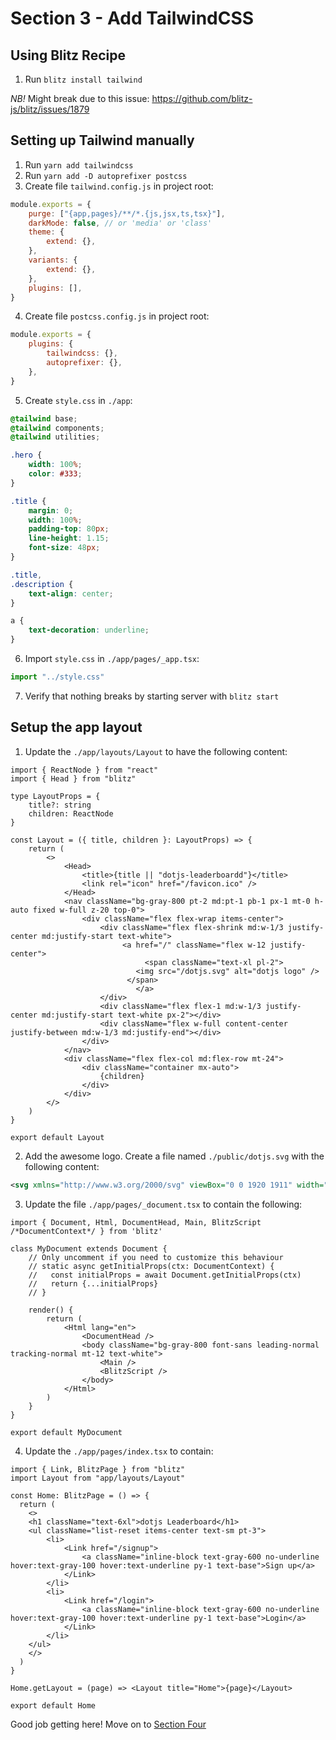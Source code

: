 # Section 3 - Add TailwindCSS
## Using Blitz Recipe
1) Run `blitz install tailwind`

*NB!* Might break due to this issue: https://github.com/blitz-js/blitz/issues/1879

## Setting up Tailwind manually
1) Run `yarn add tailwindcss`
2) Run `yarn add -D autoprefixer postcss`
3) Create file `tailwind.config.js` in project root:
```js
module.exports = {
	purge: ["{app,pages}/**/*.{js,jsx,ts,tsx}"],
	darkMode: false, // or 'media' or 'class'
	theme: {
		extend: {},
	},
	variants: {
		extend: {},
	},
	plugins: [],
}
```
4) Create file `postcss.config.js` in project root:
```js
module.exports = {
	plugins: {
		tailwindcss: {},
		autoprefixer: {},
	},
}
```
5) Create `style.css` in `./app`:
```css
@tailwind base;
@tailwind components;
@tailwind utilities;

.hero {
	width: 100%;
	color: #333;
}

.title {
	margin: 0;
	width: 100%;
	padding-top: 80px;
	line-height: 1.15;
	font-size: 48px;
}

.title,
.description {
	text-align: center;
}

a {
	text-decoration: underline;
}
```
6) Import `style.css` in `./app/pages/_app.tsx`:
```ts
import "../style.css"
```
7) Verify that nothing breaks by starting server with `blitz start`

## Setup the app layout
1) Update the `./app/layouts/Layout` to have the following content:
```tsx
import { ReactNode } from "react"
import { Head } from "blitz"

type LayoutProps = {
	title?: string
	children: ReactNode
}

const Layout = ({ title, children }: LayoutProps) => {
	return (
		<>
			<Head>
				<title>{title || "dotjs-leaderboardd"}</title>
				<link rel="icon" href="/favicon.ico" />
			</Head>
			<nav className="bg-gray-800 pt-2 md:pt-1 pb-1 px-1 mt-0 h-auto fixed w-full z-20 top-0">
				<div className="flex flex-wrap items-center">
					<div className="flex flex-shrink md:w-1/3 justify-center md:justify-start text-white">
						 <a href="/" className="flex w-12 justify-center">
						      <span className="text-xl pl-2">
							<img src="/dotjs.svg" alt="dotjs logo" />
						  </span>
					    	</a>
					</div>
					<div className="flex flex-1 md:w-1/3 justify-center md:justify-start text-white px-2"></div>
					<div className="flex w-full content-center justify-between md:w-1/3 md:justify-end"></div>
				</div>
			</nav>
			<div className="flex flex-col md:flex-row mt-24">
				<div className="container mx-auto">
					{children}
				</div>
			</div>
		</>
	)
}

export default Layout
```
2) Add the awesome logo. Create a file named `./public/dotjs.svg` with the following content:
```svg
<svg xmlns="http://www.w3.org/2000/svg" viewBox="0 0 1920 1911" width="40" height="40" data-name="Layer 1"><defs><linearGradient gradientTransform="translate(1.967 2.719)" gradientUnits="userSpaceOnUse" y2="1870.31" x2="1877.42" y1="32.07" x1="39.18" id="a"><stop stop-color="#29abe2" offset="0"/><stop stop-color="#59b9ae" offset=".29"/><stop stop-color="#d0dd2a" offset=".95"/><stop stop-color="#d9e021" offset="1"/></linearGradient></defs><path fill="#fffff9" d="M175.597 401.816h1553.478v1075.728H175.597z"/><path d="M1838.967 18.049H81.557a57.15 57.15 0 00-57.15 57.15v1757.41a57.16 57.16 0 0057.15 57.16h1757.41a57.16 57.16 0 0057.16-57.16V75.199a57.16 57.16 0 00-57.16-57.15zm-1325.58 1376.67c-68.21 0-124.18-55.1-124.18-123.31 0-68.21 56-124.17 124.18-124.17s124.17 56 124.17 124.17-55.97 123.31-124.17 123.31zm523.12-448.62c0 244.91-140.79 444.05-313.06 444.05h-21.86v-240.81h21.86c50.72 0 94.44-130.3 94.44-203.28v-432.92h218.62zm494.82-212.13h-21.86c-51.6 0-95.32 43.72-95.32 94.44v248.31c0 173.14-140.79 313.06-313.07 313.06h-21.86v-218.61h21.86c50.72 0 94.45-42.85 94.45-94.44v-248.36c0-172.27 140.79-313.06 313.94-313.06h21.86z" fill="url(#a)"/></svg>
```

3) Update the file `./app/pages/_document.tsx` to contain the following:
```tsx
import { Document, Html, DocumentHead, Main, BlitzScript /*DocumentContext*/ } from 'blitz'

class MyDocument extends Document {
	// Only uncomment if you need to customize this behaviour
	// static async getInitialProps(ctx: DocumentContext) {
	//   const initialProps = await Document.getInitialProps(ctx)
	//   return {...initialProps}
	// }

	render() {
		return (
			<Html lang="en">
				<DocumentHead />
				<body className="bg-gray-800 font-sans leading-normal tracking-normal mt-12 text-white">
					<Main />
					<BlitzScript />
				</body>
			</Html>
		)
	}
}

export default MyDocument

```
4) Update the `./app/pages/index.tsx` to contain: 
```tsx
import { Link, BlitzPage } from "blitz"
import Layout from "app/layouts/Layout"

const Home: BlitzPage = () => {
  return (
    <>
	<h1 className="text-6xl">dotjs Leaderboard</h1>
	<ul className="list-reset items-center text-sm pt-3">
		<li>
			<Link href="/signup">
				<a className="inline-block text-gray-600 no-underline hover:text-gray-100 hover:text-underline py-1 text-base">Sign up</a>
			</Link>
		</li>
		<li>
			<Link href="/login">
				<a className="inline-block text-gray-600 no-underline hover:text-gray-100 hover:text-underline py-1 text-base">Login</a>
			</Link>
		</li>
	</ul>
    </>
  )
}

Home.getLayout = (page) => <Layout title="Home">{page}</Layout>

export default Home
```
Good job getting here! Move on to [Section Four](../four)
